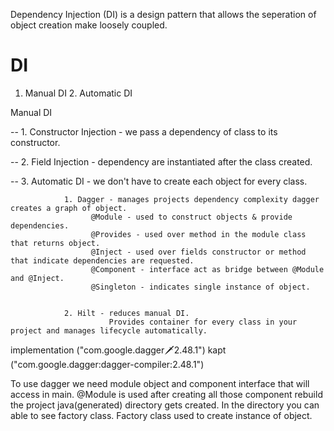 Dependency Injection (DI) is a design pattern that allows the seperation of object creation make loosely coupled.


#                  DI 
                  
1. Manual DI                  2. Automatic DI

      
Manual DI 

-- 1. Constructor Injection - we pass a dependency of class to its constructor.


-- 2. Field Injection - dependency are instantiated after the class created.
          
          
-- 3. Automatic DI - we don't have to create each object for every class.
                
                
                1. Dagger - manages projects dependency complexity dagger creates a graph of object.
                      @Module - used to construct objects & provide dependencies.
                      @Provides - used over method in the module class that returns object.
                      @Inject - used over fields constructor or method that indicate dependencies are requested.
                      @Component - interface act as bridge between @Module and @Inject.
                      @Singleton - indicates single instance of object.
                
                
                2. Hilt - reduces manual DI. 
                          Provides container for every class in your project and manages lifecycle automatically.
                

implementation ("com.google.dagger:dagger:2.48.1")
kapt ("com.google.dagger:dagger-compiler:2.48.1")

To use dagger we need module object and component interface that will access in main.
@Module is used after creating all those component rebuild the project java(generated) directory gets created.
In the directory you can able to see factory class.
Factory class used to create instance of object.

